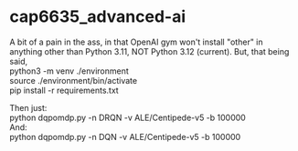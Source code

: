 # cap6635_advanced-ai

A bit of a pain in the ass, in that OpenAI gym won't install "other" in anything other than Python 3.11, NOT Python 3.12 (current).
But, that being said,  
python3 -m venv ./environment  
source ./environment/bin/activate  
pip install -r requirements.txt  

Then just:  
python dqpomdp.py -n DRQN -v ALE/Centipede-v5 -b 100000  
And:  
python dqpomdp.py -n DQN -v ALE/Centipede-v5 -b 100000  
